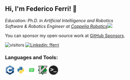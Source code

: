 <h2>Hi, I'm Federico Ferri! 👋</h2>
<p><em>Education: Ph.D. in Artificial Intelliigence and Robotics</em><br/>
<em>Software & Robotics Engineer at <a href="https://coppeliarobotics.com">Coppelia Robotics</a><img src="https://media.giphy.com/media/WUlplcMpOCEmTGBtBW/giphy.gif" width="30"></em></p>

You can sponsor my open-source work at [GitHub Sponsors](https://github.com/sponsors/fferri/).

![visitors](https://visitor-badge-reloaded.herokuapp.com/badge?page_id=fferri.fferri&color=00cf00)
[![Linkedin: fferri](https://img.shields.io/badge/-fferri-blue?style=flat-square&logo=Linkedin&logoColor=white&link=https://www.linkedin.com/in/fferri/)](https://www.linkedin.com/in/fferri/)

### Languages and Tools:

<code><img height="32" src="https://raw.githubusercontent.com/github/explore/180320cffc25f4ed1bbdfd33d4db3a66eeeeb358/topics/cpp/cpp.png"></code>
<code><img height="32" src="https://raw.githubusercontent.com/github/explore/80688e429a7d4ef2fca1e82350fe8e3517d3494d/topics/python/python.png"></code>
<code><img height="32" src="https://raw.githubusercontent.com/github/explore/80688e429a7d4ef2fca1e82350fe8e3517d3494d/topics/qt/qt.png"></code>
<code><img height="32" src="https://raw.githubusercontent.com/github/explore/80688e429a7d4ef2fca1e82350fe8e3517d3494d/topics/vim/vim.png"></code>
<code><img height="32" src="https://raw.githubusercontent.com/github/explore/d92924b1d925bb134e308bd29c9de6c302ed3beb/topics/terminal/terminal.png"></code>       

